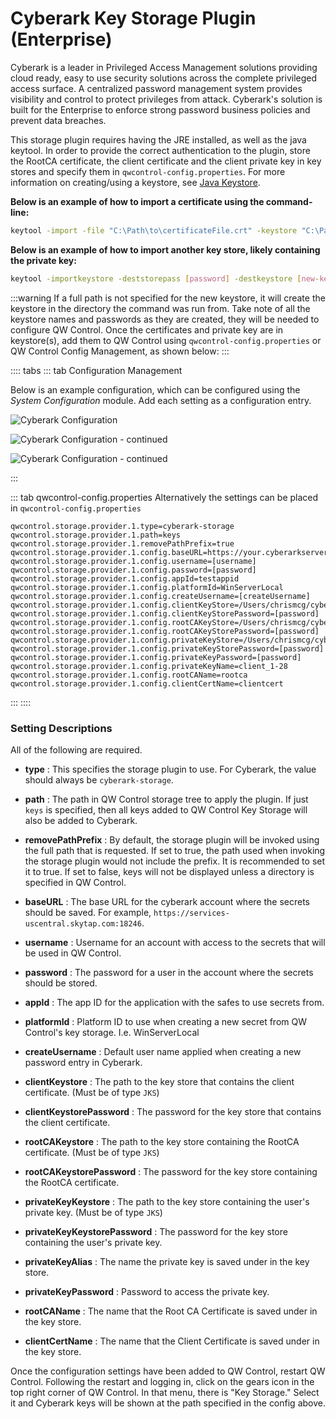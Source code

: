 # Cyberark Key Storage Plugin (Enterprise)

Cyberark is a leader in Privileged Access Management solutions providing cloud ready, easy to use security solutions across the complete privileged access surface.  A centralized password management system provides visibility and control to protect privileges from attack.  Cyberark's solution is built for the Enterprise to enforce strong password business policies and prevent data breaches.

This storage plugin requires having the JRE installed, as well as the java keytool. In order to provide the correct authentication to the plugin, store the RootCA certificate, the client certificate and the client private key in key stores and specify them in `qwcontrol-config.properties`. For more information on creating/using a keystore, see [Java Keystore](https://www.ibm.com/docs/en/cognos-tm1/10.2.2?topic=ictocyoiatwas-add-certificates-jre-keystore). 

**Below is an example of how to import a certificate using the command-line:**
```bash
keytool -import -file "C:\Path\to\certificateFile.crt" -keystore "C:\Path\to\Keystore\Keystorename" -storepass "password"
```

**Below is an example of how to import another key store, likely containing the private key:**
```bash
keytool -importkeystore -deststorepass [password] -destkeystore [new-keystore.jks] -srckeystore [keystore-filename.p12] -srcstoretype PKCS12```
```

:::warning
If a full path is not specified for the new keystore, it will create the keystore in the directory the command was run from. Take note of all the keystore names and passwords as they are created, they will be needed to configure QW Control. Once the certificates and private key are in keystore(s), add them to QW Control using `qwcontrol-config.properties` or QW Control Config Management, as shown below:
:::

:::: tabs
::: tab Configuration Management

Below is an example configuration, which can be configured using the *System Configuration* module. Add each setting as a configuration entry.

![Cyberark Configuration](@assets/img/cyberark-config.png)

![Cyberark Configuration - continued](@assets/img/cyberark-config2.png)

![Cyberark Configuration - continued](@assets/img/cyberark-config3.png)

:::

::: tab qwcontrol-config.properties
Alternatively the settings can be placed in `qwcontrol-config.properties`

```
qwcontrol.storage.provider.1.type=cyberark-storage
qwcontrol.storage.provider.1.path=keys
qwcontrol.storage.provider.1.removePathPrefix=true
qwcontrol.storage.provider.1.config.baseURL=https://your.cyberarkserver.com
qwcontrol.storage.provider.1.config.username=[username]
qwcontrol.storage.provider.1.config.password=[password]
qwcontrol.storage.provider.1.config.appId=testappid
qwcontrol.storage.provider.1.config.platformId=WinServerLocal
qwcontrol.storage.provider.1.config.createUsername=[createUsername]
qwcontrol.storage.provider.1.config.clientKeyStore=/Users/chrismcg/cyberark_test_app/cyberArkKeyStore
qwcontrol.storage.provider.1.config.clientKeyStorePassword=[password]
qwcontrol.storage.provider.1.config.rootCAKeyStore=/Users/chrismcg/cyberark_test_app/cyberArkKeyStore
qwcontrol.storage.provider.1.config.rootCAKeyStorePassword=[password]
qwcontrol.storage.provider.1.config.privateKeyStore=/Users/chrismcg/cyberark_test_app/privateKeyStore
qwcontrol.storage.provider.1.config.privateKeyStorePassword=[password]
qwcontrol.storage.provider.1.config.privateKeyPassword=[password]
qwcontrol.storage.provider.1.config.privateKeyName=client_1-28
qwcontrol.storage.provider.1.config.rootCAName=rootca
qwcontrol.storage.provider.1.config.clientCertName=clientcert
```
:::
::::


### Setting Descriptions
All of the following are required.

- **type**
: This specifies the storage plugin to use. For Cyberark, the value should always be `cyberark-storage`.

- **path**
: The path in QW Control storage tree to apply the plugin. If just `keys` is specified, then all keys added to QW Control Key Storage will also be added to Cyberark.

- **removePathPrefix**
: By default, the storage plugin will be invoked using the full path that is requested. If set to true, the path used when invoking the storage plugin would not include the prefix. It is recommended to set it to true. If set to false, keys will not be displayed unless a directory is specified in QW Control.

- **baseURL**
: The base URL for the cyberark account where the secrets should be saved. For example, `https://services-uscentral.skytap.com:18246`.

- **username**
: Username for an account with access to the secrets that will be used in QW Control.

- **password**
: The password for a user in the account where the secrets should be stored.

- **appId**
: The app ID for the application with the safes to use secrets from.

- **platformId**
: Platform ID to use when creating a new secret from QW Control's key storage. I.e. WinServerLocal

- **createUsername**
: Default user name applied when creating a new password entry in Cyberark.

- **clientKeystore**
: The path to the key store that contains the client certificate. (Must be of type `JKS`)

- **clientKeystorePassword**
: The password for the key store that contains the client certificate.

- **rootCAKeystore**
: The path to the key store containing the RootCA certificate. (Must be of type `JKS`)

- **rootCAKeystorePassword**
: The password for the key store containing the RootCA certificate.

- **privateKeyKeystore**
: The path to the key store containing the user's private key. (Must be of type `JKS`)

- **privateKeyKeystorePassword**
: The password for the key store containing the user's private key.

- **privateKeyAlias**
: The name the private key is saved under in the key store.

- **privateKeyPassword**
: Password to access the private key.

- **rootCAName**
: The name that the Root CA Certificate is saved under in the key store.

- **clientCertName**
: The name that the Client Certificate is saved under in the key store.

Once the configuration settings have been added to QW Control, restart QW Control. Following the restart and logging in, click on the gears icon in the top right corner of QW Control. In that menu, there is "Key Storage." Select it and Cyberark keys will be shown at the path specified in the config above.  